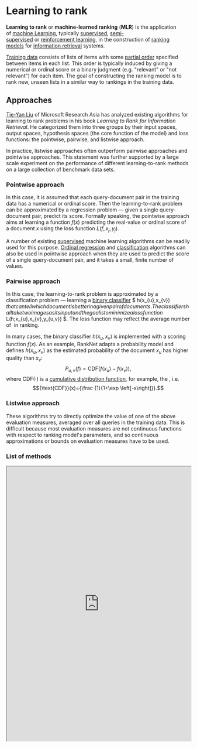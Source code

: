 # Learning to rank

**Learning to rank** or **machine-learned ranking** (**MLR**) is the application of [machine Learning](../../4.%20Artificial%20intelligence/1.%20Major%20goals/Intelligence/Machine%20learning/Machine%20learning.md), typically [supervised](../../4.%20Artificial%20intelligence/1.%20Major%20goals/Intelligence/Machine%20learning/Supervised%20learning/Supervised%20learning.md), [semi-supervised](https://en.wikipedia.org/wiki/Semi-supervised_learning "Semi-supervised learning") or [reinforcement learning](../../4.%20Artificial%20intelligence/1.%20Major%20goals/Intelligence/Machine%20learning/Reinforcement%20learning/Reinforcement%20learning.md), in the construction of [ranking models](https://en.wikipedia.org/wiki/Ranking_function "Ranking function") for [information retrieval](Information%20retrieval.md) systems. 

[Training data](https://en.wikipedia.org/wiki/Training_data "Training data") consists of lists of items with some [partial order](https://en.wikipedia.org/wiki/Partial_order "Partial order") specified between items in each list. This order is typically induced by giving a numerical or ordinal score or a binary judgment (e.g. "relevant" or "not relevant") for each item. The goal of constructing the ranking model is to rank new, unseen lists in a similar way to rankings in the training data.

## Approaches

[Tie-Yan Liu](https://en.wikipedia.org/wiki/Tie-Yan_Liu "Tie-Yan Liu") of Microsoft Research Asia has analyzed existing algorithms for learning to rank problems in his book _Learning to Rank for Information Retrieval_. He categorized them into three groups by their input spaces, output spaces, hypothesis spaces (the core function of the model) and loss functions: the pointwise, pairwise, and listwise approach. 

In practice, listwise approaches often outperform pairwise approaches and pointwise approaches. This statement was further supported by a large scale experiment on the performance of different learning-to-rank methods on a large collection of benchmark data sets.

### Pointwise approach

In this case, it is assumed that each query-document pair in the training data has a numerical or ordinal score. Then the learning-to-rank problem can be approximated by a regression problem — given a single query-document pair, predict its score. Formally speaking, the pointwise approach aims at learning a function $f(x)$ predicting the real-value or ordinal score of a document $x$ using the loss function $L(f,x_{j},y_{j})$.

A number of existing [supervised](https://en.wikipedia.org/wiki/Supervised_learning "Supervised learning") machine learning algorithms can be readily used for this purpose. [Ordinal regression](https://en.wikipedia.org/wiki/Ordinal_regression "Ordinal regression") and [classification](https://en.wikipedia.org/wiki/Classification_(machine_learning) "Classification (machine learning)") algorithms can also be used in pointwise approach when they are used to predict the score of a single query-document pair, and it takes a small, finite number of values.

### Pairwise approach

In this case, the learning-to-rank problem is approximated by a classification problem — learning a [binary classifier](https://en.wikipedia.org/wiki/Binary_classifier "Binary classifier") $ h(x_{u},x_{v}) $ that can tell which document is better in a given pair of documents. The classifier shall take two images as its input and the goal is to minimize a loss function $ L(h;x_{u},x_{v},y_{u,v}) $. The loss function may reflect the average number of [](https://en.wikipedia.org/wiki/Permutation#Inversions%20%22Permutation%22) in ranking.

In many cases, the binary classifier $h(x_{u},x_{v})$ is implemented with a scoring function $f(x)$. As an example, RankNet adapts a probability model and defines $h(x_{u},x_{v})$ as the estimated probability of the document $x_{u}$ has higher quality than $x_{v}$:
$$P_{u,v}(f)={\text{CDF}}(f(x_{u})-f(x_{v})),$$
where ${\text{CDF}}(\cdot )$ is a [cumulative distribution function](https://en.wikipedia.org/wiki/Cumulative_distribution_function "Cumulative distribution function"), for example, the [](https://en.wikipedia.org/wiki/Logistic_distribution#Cumulative_distribution_function%20%22Logistic%20distribution%22), i.e. 
$${\text{CDF}}(x)={\frac {1}{1+\exp \left[-x\right]}}.$$

### Listwise approach

These algorithms try to directly optimize the value of one of the above evaluation measures, averaged over all queries in the training data. This is difficult because most evaluation measures are not continuous functions with respect to ranking model's parameters, and so continuous approximations or bounds on evaluation measures have to be used.

### List of methods

<iframe 
	height = 750
	width = 100% 
	padding = 0 0 
	margins = 0 0
	src="https://en.wikipedia.org/wiki/Learning_to_rank#List_of_methods">
</iframe>


















